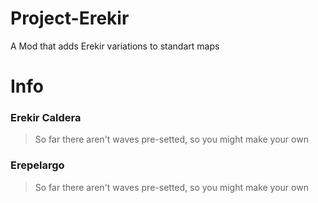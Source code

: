 # Project-Erekir
A Mod that adds Erekir variations to standart maps

# Info
### Erekir Caldera
> So far there aren't waves pre-setted, so you might make your own

### Erepelargo
> So far there aren't waves pre-setted, so you might make your own
